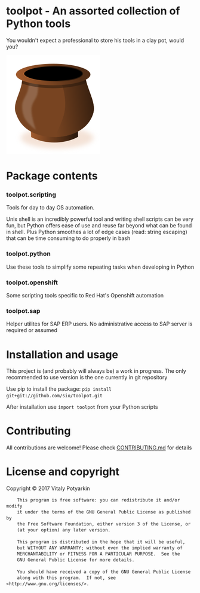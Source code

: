 # toolpot - An assorted collection of Python tools
You wouldn't expect a professional to store his tools in a clay pot, would you?

![toolpot logo](docs/logo/toolpot.png)


# Package contents
### toolpot.scripting
Tools for day to day OS automation.

Unix shell is an incredibly powerful tool
and writing shell scripts can be very fun, but Python offers ease of use
and reuse far beyond what can be found in shell. Plus Python smoothes a lot of
edge cases (read: string escaping) that can be time consuming to do properly
in bash

### toolpot.python
Use these tools to simplify some repeating tasks when developing in Python

### toolpot.openshift
Some scripting tools specific to Red Hat's Openshift automation

### toolpot.sap
Helper utilites for SAP ERP users. No administrative access to SAP server is
required or assumed


# Installation and usage
This project is (and probably will always be) a work in progress. The only
recommended to use version is the one currently in git repository

Use pip to install the package:
`pip install git+git://github.com/sio/toolpot.git`

After installation use `import toolpot` from your Python scripts


# Contributing
All contributions are welcome!
Please check [CONTRIBUTING.md](CONTRIBUTING.md) for details


# License and copyright
Copyright © 2017 Vitaly Potyarkin
```
    This program is free software: you can redistribute it and/or modify
    it under the terms of the GNU General Public License as published by
    the Free Software Foundation, either version 3 of the License, or
    (at your option) any later version.

    This program is distributed in the hope that it will be useful,
    but WITHOUT ANY WARRANTY; without even the implied warranty of
    MERCHANTABILITY or FITNESS FOR A PARTICULAR PURPOSE.  See the
    GNU General Public License for more details.

    You should have received a copy of the GNU General Public License
    along with this program.  If not, see <http://www.gnu.org/licenses/>.
```
